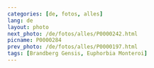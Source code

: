 ```yaml
---
categories: [de, fotos, alles]
lang: de
layout: photo
next_photo: /de/fotos/alles/P0000242.html
picname: P0000284
prev_photo: /de/fotos/alles/P0000197.html
tags: [Brandberg Gensis, Euphorbia Monteroi]
---
```

